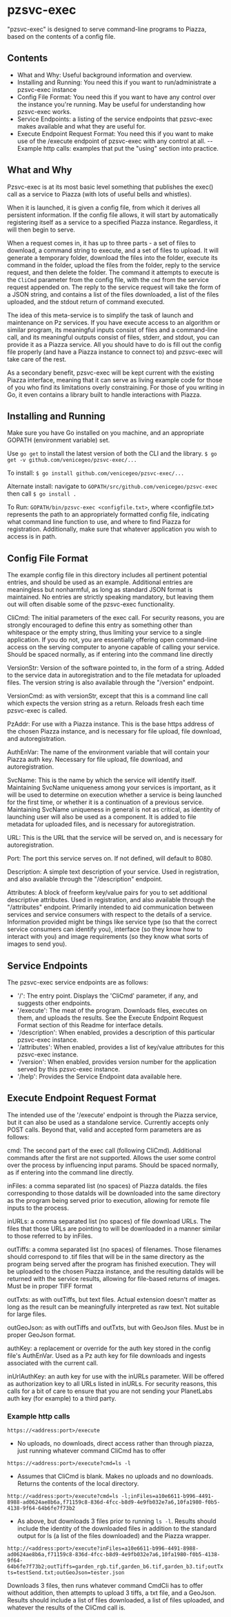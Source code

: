 # pzsvc-exec

"pzsvc-exec" is designed to serve command-line programs to Piazza, based on the contents of a config file.

## Contents

- What and Why: Useful background information and overview.
- Installing and Running: You need this if you want to run/administrate a pzsvc-exec instance
- Config File Format: You need this if you want to have any control over the instance you're running.  May be useful for understanding how pzsvc-exec works.
- Service Endpoints: a listing of the service endpoints that pzsvc-exec makes available and what they are useful for.
- Execute Endpoint Request Format: You need this if you want to make use of the /execute endpoint of pzsvc-exec with any control at all.
-- Example http calls: examples that put the "using" section into practice.

## What and Why

Pzsvc-exec is at its most basic level something that publishes the exec() call as a service to Piazza (with lots of useful bells and whistles).

When it is launched, it is given a config file, from which it derives all persistent information.  If the config file allows, it will start by automatically registering itself as a service to a specified Piazza instance.  Regardless, it will then begin to serve.

When a request comes in, it has up to three parts - a set of files to download, a command string to execute, and a set of files to upload.  It will generate a temporary folder, download the files into the folder, execute its command in the folder, upload the files from the folder, reply to the service request, and then delete the folder.  The command it attempts to execute is the `CliCmd` parameter from the config file, with the `cmd` from the service request appended on.  The reply to the service request will take the form of a JSON string, and contains a list of the files downloaded, a list of the files uploaded, and the stdout return of command executed.

The idea of this meta-service is to simplify the task of launch and maintenance on Pz services.  If you have execute access to an algorithm or similar program, its meaningful inputs consist of files and a command-line call, and its meaningful outputs consist of files, stderr, and stdout, you can provide it as a Piazza service.  All you should have to do is fill out the config file properly (and have a Piazza instance to connect to) and pzsvc-exec will take care of the rest.

As a secondary benefit, pzsvc-exec will be kept current with the existing Piazza interface, meaning that it can serve as living example code for those of you who find its limitations overly constraining.  For those of you writing in Go, it even contains a library built to handle interactions with Piazza.

## Installing and Running

Make sure you have Go installed on you machine, and an appropriate GOPATH (environment variable) set.

Use `go get` to install the latest version of both the CLI and the library.
	`$ go get -v github.com/venicegeo/pzsvc-exec/...`

To install:
	`$ go install github.com/venicegeo/pzsvc-exec/...`

Alternate install:
	navigate to `GOPATH/src/github.com/venicegeo/pzsvc-exec`
	then call `$ go install .`

To Run:
	`GOPATH/bin/pzsvc-exec <configfile.txt>`, where <configfile.txt> represents the path to an appropriately formatted config file, indicating what command line function to use, and where to find Piazza for registration.  Additionally, make sure that whatever application you wish to access is in path.

## Config File Format

The example config file in this directory includes all pertinent potential entries, and should be used as an example.  Additional entries are meaningless but nonharmful, as long as standard JSON format is maintained.  No entries are strictly speaking mandatory, but leaving them out will often disable some of the pzsvc-exec functionality.

CliCmd: The initial parameters of the exec call.  For security reasons, you are strongly encouraged to define this entry as something other than whitespace or the empty string, thus limiting your service to a single application.  If you do not, you are essentially offering open command-line access on the serving computer to anyone capable of calling your service.  Should be spaced normally, as if entering into the command line directly

VersionStr: Version of the software pointed to, in the form of a string.  Added to the service data in autoregistration and to the file metadata for uploaded files.  The version string is also available through the "/version" endpoint.

VersionCmd: as with versionStr, except that this is a command line call which expects the version string as a return.  Reloads fresh each time pzsvc-exec is called.

PzAddr: For use with a Piazza instance.  This is the base https address of the chosen Piazza instance, and is necessary for file upload, file download, and autoregistration.

AuthEnVar: The name of the environment variable that will contain your Piazza auth key.  Necessary for file upload, file download, and autoregistration.

SvcName: This is the name by which the service will identify itself.  Maintaining SvcName uniqueness among your services is important, as it will be used to determine on execution whether a service is being launched for the first time, or whether it is a continuation of a previous service.  Maintaining SvcName uniqueness in general is not as critical, as identity of launching user will also be used as a component.  It is added to file metadata for uploaded files, and is necessary for autoregistration.

URL: This is the URL that the service will be served on, and is necessary for autoregistration.

Port: The port this service serves on.  If not defined, will default to 8080.

Description: A simple text description of your service.  Used in registration, and also available through the "/description" endpoint.

Attributes: A block of freeform key/value pairs for you to set additional descriptive attributes.  Used in registration, and also available through the "/attributes" endpoint.  Primarily intended to aid communication between services and service consumers with respect to the details of a service.  Information provided might be things like service type (so that the correct service consumers can identify you), interface (so they know how to interact with you) and image requirements (so they know what sorts of images to send you).

## Service Endpoints

The pzsvc-exec service endpoints are as follows:

- '/': The entry point.  Displays the 'CliCmd' parameter, if any, and suggests other endpoints.
- '/execute': The meat of the program.  Downloads files, executes on them, and uploads the results.
See the Execute Endpoint Request Format section of this Readme for interface details.
- '/description': When enabled, provides a description of this particular pzsvc-exec instance.
- '/attributes': When enabled, provides a list of key/value attributes for this pzsvc-exec instance.
- '/version': When enabled, provides version number for the application served by this pzsvc-exec instance.
- '/help': Provides the Service Endpoint data available here.

## Execute Endpoint Request Format

The intended use of the '/execute' endpoint is through the Piazza service, but it can also be used as a standalone service.  Currently accepts only POST calls.  Beyond that, valid and accepted form parameters are as follows:

cmd: The second part of the exec call (following CliCmd).  Additional commands after the first are not supported.  Allows the user some control over the process by influencing input params.  Should be spaced normally, as if entering into the command line directly.

inFiles: a comma separated list (no spaces) of Piazza dataIds.  the files corresponding to those dataIds will be downloaded into the same directory as the program being served prior to execution, allowing for remote file inputs to the process.

inURLs: a comma separated list (no spaces) of file download URLs.  The files that those URLs are pointing to will be downloaded in a manner similar to those referred to by inFiles.

outTiffs: a comma separated list (no spaces) of filenames.  Those filenames should correspond to .tif files that will be in the same directory as the program being served after the program has finished execution.  They will be uploaded to the chosen Piazza instance, and the resulting dataIds will be returned with the service results, allowing for file-based returns of images.  Must be in proper TIFF format

outTxts: as with outTiffs, but text files.  Actual extension doesn't matter as long as the result can be meaningfully interpreted as raw text.  Not suitable for large files.

outGeoJson: as with outTiffs and outTxts, but with GeoJson files.  Must be in proper GeoJson format.

authKey: a replacement or override for the auth key stored in the config file's AuthEnVar.  Used as a Pz auth key for file downloads and ingests associated with the current call.

inUrlAuthKey: an auth key for use with the inURLs parameter.  Will be offered as authorization key to all URLs listed in inURLs.  For security reasons, this calls for a bit of care to ensure that you are not sending your PlanetLabs auth key (for example) to a third party.

### Example http calls

`https://<address:port>/execute`
- No uploads, no downloads, direct access rather than through piazza, just running whatever command CliCmd has to offer

`https://<address:port>/execute?cmd=ls -l`
- Assumes that CliCmd is blank.  Makes no uploads and no downloads.  Returns the contents of the local directory.

`http://<address:port>/execute?cmd=ls -l;inFiles=a10e6611-b996-4491-8988-ad0624ae8b6a,f71159c8-836d-4fcc-b8d9-4e9fb032e7a6,10fa1980-f0b5-4138-9f64-64b6fe7f73b2`
- As above, but downloads 3 files prior to running `ls -l`.  Results should include the identity of the downloaded files in addition to the standard output for ls (a list of the files downloaded) and the Piazza wrapper.

`http://<address:port>/execute?inFiles=a10e6611-b996-4491-8988-ad0624ae8b6a,f71159c8-836d-4fcc-b8d9-4e9fb032e7a6,10fa1980-f0b5-4138-9f64-64b6fe7f73b2;outTiffs=garden_rgb.tif,garden_b6.tif,garden_b3.tif;outTxts=testSend.txt;outGeoJson=tester.json`

Downloads 3 files, then runs whatever command CmdCli has to offer without addition, then attempts to upload 3 tiffs, a txt file, and a GeoJson.  Results should include a list of files downloaded, a list of files uploaded, and whatever the results of the CliCmd call is.



